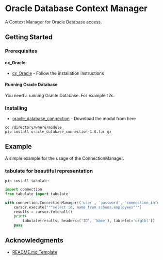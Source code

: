 # Oracle Database Context Manager

A Context Manager for Oracle Database access.

## Getting Started

### Prerequisites

#### cx_Oracle

* [cx_Oracle](https://github.com/oracle/python-cx_Oracle) - Follow the installation instructions

#### Running Oracle Database

You need a running Oracle Database. For example 12c.

### Installing

* [oracle_database_connection](https://github.com/dominikstraessle/python_stuff/blob/master/oracle_database/dist/oracle_database_connection-1.0.tar.gz) - Download the modul from here

```shell
cd /directory/where/module
pip install oracle_database_connection-1.0.tar.gz
```

## Example

A simple example for the usage of the ConnectionManager.

### tabulate for beautiful representation
```shell
pip install tabulate
```

```python
import connection
from tabulate import tabulate

with connection.ConnectionManager(('user', 'password', 'connection_info')) as cursor:
    cursor.execute("""select id, name from schema.employees""")
    results = cursor.fetchall()
    print(
        tabulate(results, headers=('ID', 'Name'), tablefmt='orgtbl'))
    pass

```

## Acknowledgments

* [README.md Template](https://gist.github.com/PurpleBooth/109311bb0361f32d87a2)
